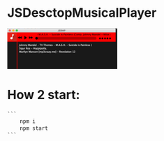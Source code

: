 # JSDesctopMusicalPlayer

<img width="50%" height="50%" src="screen.png" />

# How 2 start:
	```
		npm i
		npm start
	```